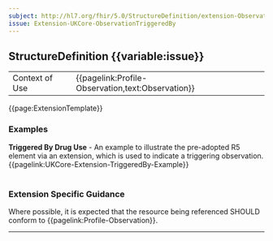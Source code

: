 ```yaml
---
subject: http://hl7.org/fhir/5.0/StructureDefinition/extension-Observation.triggeredBy
issue: Extension-UKCore-ObservationTriggeredBy
---
```

## StructureDefinition {{variable:issue}}

<table id="addToTranspose">
<tr><td>Context of Use</td>
<td>{{pagelink:Profile-Observation,text:Observation}}</td>
</tr>
</table>

{{page:ExtensionTemplate}}

<div id="Examples" class="tabcontent">
  <h3>Examples</h3>
  <b>Triggered By Drug Use</b> - An example to illustrate the pre-adopted R5 element via an extension, which is used to indicate a triggering observation.<br>
  {{pagelink:UKCore-Extension-TriggeredBy-Example}}
  <br><br>
</div>

<h3 id="guidance-obstriggeredby">Extension Specific Guidance</h3>

Where possible, it is expected that the resource being referenced SHOULD conform to {{pagelink:Profile-Observation}}.

---